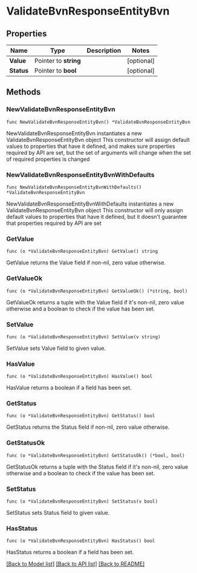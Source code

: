 # ValidateBvnResponseEntityBvn

## Properties

Name | Type | Description | Notes
------------ | ------------- | ------------- | -------------
**Value** | Pointer to **string** |  | [optional] 
**Status** | Pointer to **bool** |  | [optional] 

## Methods

### NewValidateBvnResponseEntityBvn

`func NewValidateBvnResponseEntityBvn() *ValidateBvnResponseEntityBvn`

NewValidateBvnResponseEntityBvn instantiates a new ValidateBvnResponseEntityBvn object
This constructor will assign default values to properties that have it defined,
and makes sure properties required by API are set, but the set of arguments
will change when the set of required properties is changed

### NewValidateBvnResponseEntityBvnWithDefaults

`func NewValidateBvnResponseEntityBvnWithDefaults() *ValidateBvnResponseEntityBvn`

NewValidateBvnResponseEntityBvnWithDefaults instantiates a new ValidateBvnResponseEntityBvn object
This constructor will only assign default values to properties that have it defined,
but it doesn't guarantee that properties required by API are set

### GetValue

`func (o *ValidateBvnResponseEntityBvn) GetValue() string`

GetValue returns the Value field if non-nil, zero value otherwise.

### GetValueOk

`func (o *ValidateBvnResponseEntityBvn) GetValueOk() (*string, bool)`

GetValueOk returns a tuple with the Value field if it's non-nil, zero value otherwise
and a boolean to check if the value has been set.

### SetValue

`func (o *ValidateBvnResponseEntityBvn) SetValue(v string)`

SetValue sets Value field to given value.

### HasValue

`func (o *ValidateBvnResponseEntityBvn) HasValue() bool`

HasValue returns a boolean if a field has been set.

### GetStatus

`func (o *ValidateBvnResponseEntityBvn) GetStatus() bool`

GetStatus returns the Status field if non-nil, zero value otherwise.

### GetStatusOk

`func (o *ValidateBvnResponseEntityBvn) GetStatusOk() (*bool, bool)`

GetStatusOk returns a tuple with the Status field if it's non-nil, zero value otherwise
and a boolean to check if the value has been set.

### SetStatus

`func (o *ValidateBvnResponseEntityBvn) SetStatus(v bool)`

SetStatus sets Status field to given value.

### HasStatus

`func (o *ValidateBvnResponseEntityBvn) HasStatus() bool`

HasStatus returns a boolean if a field has been set.


[[Back to Model list]](../README.md#documentation-for-models) [[Back to API list]](../README.md#documentation-for-api-endpoints) [[Back to README]](../README.md)


